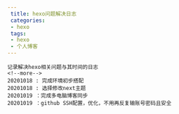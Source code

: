 ```yaml
---
 title: hexo问题解决日志
 categories: 
 - hexo
 tags:
 - hexo
 - 个人博客
---
```

	
	记录解决hexo相关问题与其时间的日志
	<!--more-->
	20201018 : 完成环境初步搭配
	20201018 : 选择修改next主题
	20201019 ：完成多电脑博客同步
	20201019 ：github SSH配置，优化，不用再反复输账号密码且安全
[>_<]:
	注释
